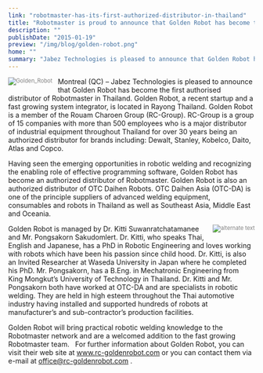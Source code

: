 ```yaml
---
link: "robotmaster-has-its-first-authorized-distributor-in-thailand"
title: "Robotmaster is proud to announce that Golden Robot has become the first authorized distributor of Robotmaster in Thailand"
description: ""
publishDate: "2015-01-19"
preview: "/img/blog/golden-robot.png"
home: ""
summary: "Jabez Technologies is pleased to announce that Golden Robot has become the first authorised distributor of Robotmaster in Thailand."
---
```

<div style="font-size:80%; text-align: center; float:left;margin-right: 1em; color:grey;"><img src="/img/blog/Golden+Robot.png" alt="Golden_Robot" style="width:auto; display: block;margin-bottom: 0.2em;"></div>

Montreal (QC) – Jabez Technologies is pleased to announce that Golden Robot has become the first authorised distributor of Robotmaster in Thailand.  Golden Robot, a recent startup and a fast growing system integrator, is located in Rayong Thailand. Golden Robot is a member of the Rouam Charoen Group (RC-Group). RC-Group is a group of 15 companies with more than 500 employees who is a major distributor of industrial equipment throughout Thailand for over 30 years being an authorized distributor for brands including: Dewalt, Stanley, Kobelco, Daito, Atlas and Copco.  

Having seen the emerging opportunities in robotic welding and recognizing the enabling role of effective programming software, Golden Robot has become an authorized distributor of Robotmaster.  Golden Robot is also an authorized distributor of OTC Daihen Robots. OTC Daihen Asia (OTC-DA) is one of the principle suppliers of advanced welding equipment, consumables and robots in Thailand as well as Southeast Asia, Middle East and Oceania. 

<div style="font-size:80%; text-align: center; float:right;margin-left: 1em;color:grey;"><img src="/img/blog/Engineers.png" alt="alternate text" style="width:auto; display: block;margin-bottom: 0.2em;"></div>

Golden Robot is managed by Dr. Kitti Suwanratchatamanee and Mr. Pongsakorn Sakudomlert.  Dr. Kitti, who speaks Thai, English and Japanese, has a PhD in Robotic Engineering and loves working with robots which have been his passion since child hood. Dr. Kitti, is also an Invited Researcher at Waseda University in Japan where he completed his PhD.  Mr. Pongsakorn, has a B.Eng. in Mechatronic Engineering from King Mongkut’s University of Technology in Thailand. Dr. Kitti and Mr. Pongsakorn both have worked at OTC-DA and are specialists in robotic welding.  They are held in high esteem throughout the Thai automotive industry having installed and supported hundreds of robots at manufacturer’s and sub-contractor’s production facilities. 

Golden Robot will bring practical robotic welding knowledge to the Robotmaster network and are a welcomed addition to the fast growing Robotmaster team.
 
For further information about Golden Robot,  you can visit their web site at <a href="http://www.rc-goldenrobot.com" target="_blank">www.rc-goldenrobot.com</a> or you can contact them via e-mail at <a href="mailto:office@rc-goldenrobot.com">office@rc-goldenrobot.com</a> .